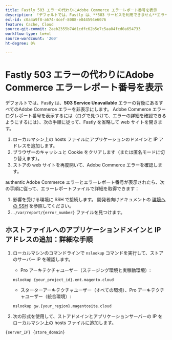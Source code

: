 ```yaml
---
title: Fastly 503 エラーの代わりにAdobe Commerce エラーレポート番号を表示
description: 「デフォルトでは、Fastly は、**503 サービスを利用できません**エラーの背後にあるすべてのAdobe Commerce エラーを非表示にします。 Adobe Commerce エラーログレポート番号を表示するには（ログで見つけてエラーの詳細を確認できるようにするには）、次の手順に従って、Fastly を省略して web サイトを開きます。'
exl-id: c0a4a9f8-a674-4cef-8088-e844594e6076
feature: Cache, Cloud
source-git-commit: 2aeb2355b74d1cdfc62b5e7c5aa04fcd0a654733
workflow-type: tm+mt
source-wordcount: '260'
ht-degree: 0%

---
```


# Fastly 503 エラーの代わりにAdobe Commerce エラーレポート番号を表示

デフォルトでは、Fastly は、**503 Service Unavailable** エラーの背後にあるすべてのAdobe Commerce エラーを非表示にします。 Adobe Commerce エラーログレポート番号を表示するには（ログで見つけて、エラーの詳細を確認できるようにするには）、次の手順に従って、Fastly を省略して web サイトを開きます。

1. ローカルマシン上の hosts ファイルにアプリケーションのドメインと IP アドレスを追加します。
1. ブラウザーのキャッシュと Cookie をクリアします（または匿名モードに切り替えます）。
1. ストアの web サイトを再度開いて、Adobe Commerce エラーを確認します。

authentic Adobe Commerce エラーとエラーレポート番号が表示されたら、次の手順に従って、エラーレポートファイルで詳細を取得できます：

1. 影響を受ける環境に SSH で接続します。 開発者向けドキュメントの [ 環境への SSH](https://experienceleague.adobe.com/en/docs/commerce-cloud-service/user-guide/develop/secure-connections) を参照してください。
1. `./var/report/{error_number}` ファイルを見つけます。

## ホストファイルへのアプリケーションドメインと IP アドレスの追加：詳細な手順

1. ローカルマシンのコマンドラインで `nslookup` コマンドを実行して、ストアのサーバー IP を確認します。
   * Pro アーキテクチャユーザー（ステージング環境と実稼動環境）:

   ```
   nslookup {your_project_id}.ent.magento.cloud
   ```

   * スターターアーキテクチャユーザー（すべての環境）、Pro アーキテクチャユーザー（統合環境）:

   ```
   nslookup gw.{your_region}.magentosite.cloud
   ```

1. 次の形式を使用して、ストアドメインとアプリケーションサーバーの IP をローカルマシン上の hosts ファイルに追加します。

```
{server_IP} {store_domain}
```
